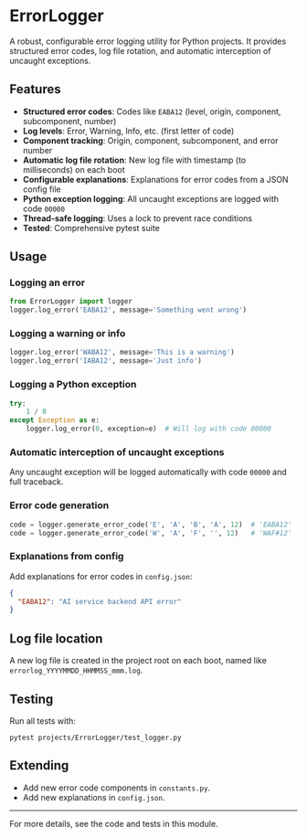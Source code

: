 # ErrorLogger

A robust, configurable error logging utility for Python projects. It provides structured error codes, log file rotation, and automatic interception of uncaught exceptions.

## Features
- **Structured error codes**: Codes like `EABA12` (level, origin, component, subcomponent, number)
- **Log levels**: Error, Warning, Info, etc. (first letter of code)
- **Component tracking**: Origin, component, subcomponent, and error number
- **Automatic log file rotation**: New log file with timestamp (to milliseconds) on each boot
- **Configurable explanations**: Explanations for error codes from a JSON config file
- **Python exception logging**: All uncaught exceptions are logged with code `00000`
- **Thread-safe logging**: Uses a lock to prevent race conditions
- **Tested**: Comprehensive pytest suite

## Usage

### Logging an error
```python
from ErrorLogger import logger
logger.log_error('EABA12', message='Something went wrong')
```

### Logging a warning or info
```python
logger.log_error('WABA12', message='This is a warning')
logger.log_error('IABA12', message='Just info')
```

### Logging a Python exception
```python
try:
    1 / 0
except Exception as e:
    logger.log_error(0, exception=e)  # Will log with code 00000
```

### Automatic interception of uncaught exceptions
Any uncaught exception will be logged automatically with code `00000` and full traceback.

### Error code generation
```python
code = logger.generate_error_code('E', 'A', 'B', 'A', 12)  # 'EABA12'
code = logger.generate_error_code('W', 'A', 'F', '', 12)   # 'WAF#12'
```

### Explanations from config
Add explanations for error codes in `config.json`:
```json
{
  "EABA12": "AI service backend API error"
}
```

## Log file location
A new log file is created in the project root on each boot, named like `errorlog_YYYYMMDD_HHMMSS_mmm.log`.

## Testing
Run all tests with:
```
pytest projects/ErrorLogger/test_logger.py
```

## Extending
- Add new error code components in `constants.py`.
- Add new explanations in `config.json`.

---
For more details, see the code and tests in this module.

